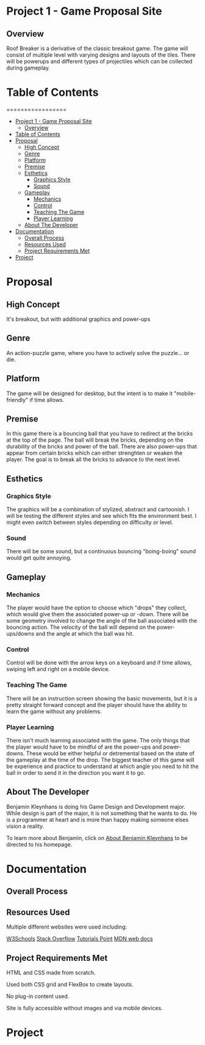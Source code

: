 # Project 1 - Game Proposal Site
## Overview
Roof Breaker is a derivative of the classic breakout game. The game will consist of multiple level with varying designs and layouts of the tiles. There will be powerups and different types of projectiles which can be collected during gameplay.

# Table of Contents
=================

<!--ts-->
   * [Project 1 - Game Proposal Site](#project-1-game-proposal-site)
       * [Overview](#overview)
   * [Table of Contents](#table-of-contents)
   * [Proposal](#proposal)
       * [High Concept](#high-concept)
       * [Genre](#genre)
       * [Platform](#platform)
       * [Premise](#premise)
       * [Esthetics](#esthetics)
           * [Graphics Style](#graphics-style)
           * [Sound](#sound)
       * [Gameplay](#gameplay)
           * [Mechanics](#mechanics)
           * [Control](#control)
           * [Teaching The Game](#teaching-the-game)
           * [Player Learning](#player-learning)
       * [About The Developer](#about-the-developer)
   * [Documentation](#documentation)
       * [Overall Process](#overall-process)
       * [Resources Used](#resources-used)
       * [Project Requirements Met](#project-requirements-met)
   * [Project](#project)
<!--te-->

# Proposal
## High Concept
It's breakout, but with additional graphics and power-ups

## Genre
An action-puzzle game, where you have to actively solve the puzzle... or die.

## Platform
The game will be designed for desktop, but the intent is to make it "mobile-friendly" if time allows.

## Premise
In this game there is a bouncing ball that you have to redirect at the bricks at the top of the page. The ball will break the bricks, depending on the durability of the bricks and power of the ball. There are also power-ups that appear from certain bricks which can either strenghten or weaken the player. The goal is to break all the bricks to advance to the next level.

## Esthetics
### Graphics Style
The graphics will be a combination of stylized, abstract and cartoonish. I will be testing the different styles and see which fits the environment best. I might even switch between styles depending on difficulty or level.

### Sound
There will be some sound, but a continuous bouncing "boing-boing" sound would get quite annoying.

## Gameplay
### Mechanics
The player would have the option to choose which "drops" they collect, which would give them the associated power-up or -down. There will be some geometry involved to change the angle of the ball associated with the bouncing action. The velocity of the ball will depend on the power-ups/downs and the angle at which the ball was hit.

### Control
Control will be done with the arrow keys on a keyboard and if time allows, swiping left and right on a mobile device.

### Teaching The Game
There will be an instruction screen showing the basic movements, but it is a pretty straight forward concept and the player should have the ability to learn the game without any problems.

### Player Learning
There isn't much learning associated with the game. The only things that the player would have to be mindful of are the power-ups and power-downs. These would be either helpful or detremental based on the state of the gameplay at the time of the drop. The biggest teacher of this game will be experience and practice to understand at which angle you need to hit the ball in order to send it in the direction you want it to go.

## About The Developer
Benjamin Kleynhans is doing his Game Design and Development major. While design is part of the major, it is not something that he wants to do. He is a programmer at heart and is more than happy making someone elses vision a reality.

To learn more about Benjamin, click on [About Benjamin Kleynhans](https://people.rit.edu/bxk8027/230/index.html "Site Home") to be directed to his homepage.

# Documentation
## Overall Process

## Resources Used
Multiple different websites were used including:

[W3Schools](https://www.w3schools.com/ "W3Schools")
[Stack Overflow](https://stackoverflow.com/ "Stack Overflow")
[Tutorials Point](https://www.tutorialspoint.com/ "Tutorials Point")
[MDN web docs](https://developer.mozilla.org/ "Mozilla Developer Network web docs")

## Project Requirements Met
HTML and CSS made from scratch.

Used both CSS grid and FlexBox to create layouts.

No plug-in content used.

Site is fully accessible without images and via mobile devices.

# Project

